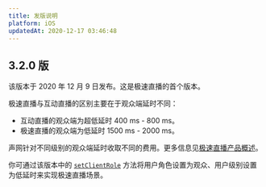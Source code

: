 ```yaml
---
title: 发版说明
platform: iOS
updatedAt: 2020-12-17 03:46:48
---
```


## 3.2.0 版

该版本于 2020 年 12 月 9 日发布。这是极速直播的首个版本。

极速直播与互动直播的区别主要在于观众端延时不同：

- 互动直播的观众端为超低延时 400 ms - 800 ms。
- 极速直播的观众端为低延时 1500 ms - 2000 ms。

声网针对不同级别的观众端延时收取不同的费用。更多信息见[极速直播产品概述](/cn/live-streaming/product_live_standard)。

你可通过该版本中的 [`setClientRole`](./API%20Reference/oc/Classes/AgoraRtcEngineKit.html#//api/name/setClientRole:options:) 方法将用户角色设置为观众、用户级别设置为低延时来实现极速直播场景。
